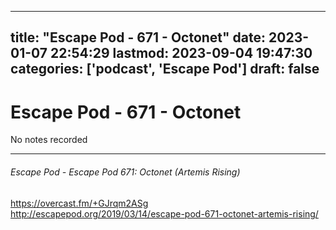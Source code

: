
---
title: "Escape Pod - 671 - Octonet"
date: 2023-01-07 22:54:29
lastmod: 2023-09-04 19:47:30
categories: ['podcast', 'Escape Pod']
draft: false
---


# Escape Pod - 671 - Octonet

No notes recorded

- - -
###### Escape Pod - Escape Pod 671: Octonet (Artemis Rising)

https://overcast.fm/+GJrqm2ASg  
http://escapepod.org/2019/03/14/escape-pod-671-octonet-artemis-rising/

<!-- #public #podcast #Escape Pod# -->

<!-- {BearID:7B4B4D21-32EA-4DD6-AC88-8DAC8FF09479-28016-00002D97D1A802BE} -->

